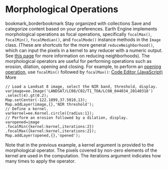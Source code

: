  
#  Morphological Operations 
bookmark_borderbookmark Stay organized with collections  Save and categorize content based on your preferences.
Earth Engine implements morphological operations as focal operations, specifically `focalMax()`, `focalMin()`, `focalMedian()`, and `focalMode()` instance methods in the `Image` class. (These are shortcuts for the more general `reduceNeighborhood()`, which can input the pixels in a kernel to any reducer with a numeric output. See [this page](https://developers.google.com/earth-engine/guides/reducers_reduce_neighborhood) for more information on reducing neighborhoods). The morphological operators are useful for performing operations such as erosion, dilation, opening and closing. For example, to perform an [opening operation](http://en.wikipedia.org/wiki/Opening_\(morphology\)), use `focalMin()` followed by `focalMax()`:
[Code Editor (JavaScript)](https://developers.google.com/earth-engine/guides/image_morph#code-editor-javascript-sample) More
```
// Load a Landsat 8 image, select the NIR band, threshold, display.
varimage=ee.Image('LANDSAT/LC08/C02/T1_TOA/LC08_044034_20140318')
.select(4).gt(0.2);
Map.setCenter(-122.1899,37.5010,13);
Map.addLayer(image,{},'NIR threshold');
// Define a kernel.
varkernel=ee.Kernel.circle({radius:1});
// Perform an erosion followed by a dilation, display.
varopened=image
.focalMin({kernel:kernel,iterations:2})
.focalMax({kernel:kernel,iterations:2});
Map.addLayer(opened,{},'opened');
```

Note that in the previous example, a kernel argument is provided to the morphological operator. The pixels covered by non-zero elements of the kernel are used in the computation. The iterations argument indicates how many times to apply the operator.
